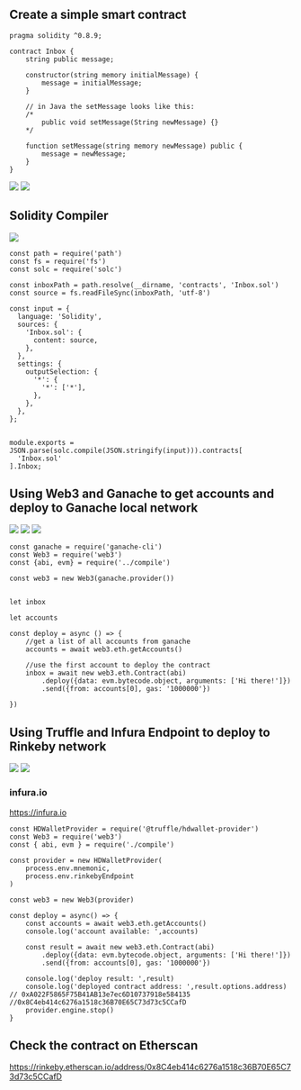 ## Create a simple smart contract

```
pragma solidity ^0.8.9;

contract Inbox {
    string public message;

    constructor(string memory initialMessage) {
        message = initialMessage;
    }

    // in Java the setMessage looks like this:
    /*
        public void setMessage(String newMessage) {}
    */

    function setMessage(string memory newMessage) public {
        message = newMessage;
    }
}
```

<img src='./public/insideSmartContract.png' />
<img src='./public/contractFunctions.png' />

## Solidity Compiler

<img src='./public/solidityCompiler.png' />

```
const path = require('path')
const fs = require('fs')
const solc = require('solc')

const inboxPath = path.resolve(__dirname, 'contracts', 'Inbox.sol')
const source = fs.readFileSync(inboxPath, 'utf-8')

const input = {
  language: 'Solidity',
  sources: {
    'Inbox.sol': {
      content: source,
    },
  },
  settings: {
    outputSelection: {
      '*': {
        '*': ['*'],
      },
    },
  },
};


module.exports = JSON.parse(solc.compile(JSON.stringify(input))).contracts[
  'Inbox.sol'
].Inbox;

```

## Using Web3 and Ganache to get accounts and deploy to Ganache local network

<img src='./public/granache2.png' />
<img src='./public/granache3.png' />
<img src='./public/granache.png' />

```
const ganache = require('ganache-cli')
const Web3 = require('web3')
const {abi, evm} = require('../compile')

const web3 = new Web3(ganache.provider())


let inbox

let accounts

const deploy = async () => {
    //get a list of all accounts from ganache
    accounts = await web3.eth.getAccounts()

    //use the first account to deploy the contract
    inbox = await new web3.eth.Contract(abi)
        .deploy({data: evm.bytecode.object, arguments: ['Hi there!']})
        .send({from: accounts[0], gas: '1000000'})

})

```

## Using Truffle and Infura Endpoint to deploy to Rinkeby network

<img src='./public/truffle1.png' />
<img src='./public/infura.png' />

### infura.io
https://infura.io

```
const HDWalletProvider = require('@truffle/hdwallet-provider')
const Web3 = require('web3')
const { abi, evm } = require('./compile')

const provider = new HDWalletProvider(
    process.env.mnemonic,
    process.env.rinkebyEndpoint
)

const web3 = new Web3(provider)

const deploy = async() => {
    const accounts = await web3.eth.getAccounts()
    console.log('account available: ',accounts)

    const result = await new web3.eth.Contract(abi)
        .deploy({data: evm.bytecode.object, arguments: ['Hi there!']})
        .send({from: accounts[0], gas: '1000000'})

    console.log('deploy result: ',result)
    console.log('deployed contract address: ',result.options.address) // 0xA022F5865F75B41AB13e7ec6D10737918e584135  //0x8C4eb414c6276a1518c36B70E65C73d73c5CCafD
    provider.engine.stop()
}
```

## Check the contract on Etherscan
https://rinkeby.etherscan.io/address/0x8C4eb414c6276a1518c36B70E65C73d73c5CCafD

